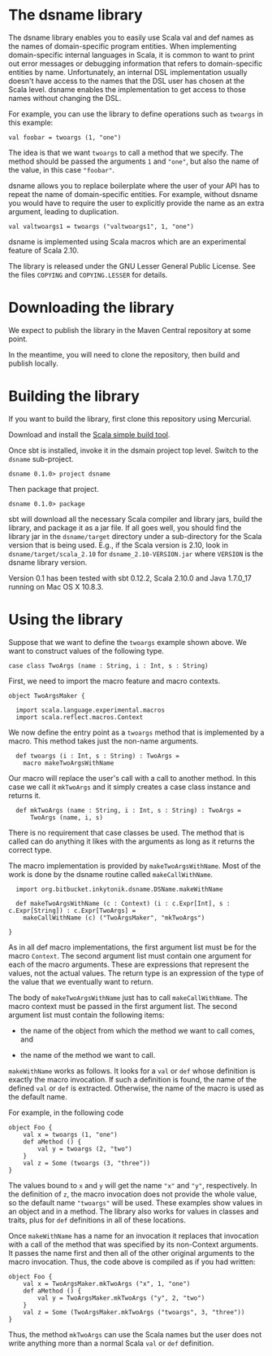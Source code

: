The dsname library
==================

The dsname library enables you to easily use Scala val and def names as the
names of domain-specific program entities.
When implementing domain-specific internal languages in Scala, it is common
to want to print out error messages or debugging information that refers to
domain-specific entities by name.
Unfortunately, an internal DSL implementation usually doesn't have access
to the names that the DSL user has chosen at the Scala level.
dsname enables the implementation to get access to those names without
changing the DSL.

For example, you can use the library to define operations such as `twoargs`
in this example:

    val foobar = twoargs (1, "one")

The idea is that we want `twoargs` to call a method that we specify.
The method should be passed the arguments `1` and `"one"`, but also the
name of the value, in this case `"foobar"`.

dsname allows you to replace boilerplate where the user of your API has to
repeat the name of domain-specific entities.
For example, without dsname you would have to require the user to
explicitly provide the name as an extra argument, leading to duplication.

    val valtwoargs1 = twoargs ("valtwoargs1", 1, "one")

dsname is implemented using Scala macros which are an experimental feature
of Scala 2.10.

The library is released under the GNU Lesser General Public License. See the
files `COPYING` and `COPYING.LESSER` for details.

Downloading the library
=======================

We expect to publish the library in the Maven Central repository at some
point.

In the meantime, you will need to clone the repository, then build and
publish locally.

Building the library
====================

If you want to build the library, first clone this repository using
Mercurial.

Download and install the [Scala simple build tool](http://www.scala-sbt.org).

Once sbt is installed, invoke it in the dsmain project top level.
Switch to the `dsname` sub-project.

    dsname 0.1.0> project dsname

Then package that project.

    dsname 0.1.0> package

sbt will download all the necessary Scala compiler and library jars, build
the library, and package it as a jar file.
If all goes well, you should find the library jar in the `dsname/target`
directory under a sub-directory for the Scala version that is being used.
E.g., if the Scala version is 2.10, look in `dsname/target/scala_2.10` for
`dsname_2.10-VERSION.jar` where `VERSION` is the dsname library version.

Version 0.1 has been tested with sbt 0.12.2, Scala 2.10.0 and Java
1.7.0_17 running on Mac OS X 10.8.3.

Using the library
=================

Suppose that we want to define the `twoargs` example shown above. We want
to construct values of the following type.

    case class TwoArgs (name : String, i : Int, s : String)

First, we need to import the macro feature and macro contexts.

    object TwoArgsMaker {

      import scala.language.experimental.macros
      import scala.reflect.macros.Context

We now define the entry point as a `twoargs` method that is implemented by
a macro.
This method takes just the non-name arguments.

      def twoargs (i : Int, s : String) : TwoArgs =
        macro makeTwoArgsWithName

Our macro will replace the user's call with a call to another method.
In this case we call it `mkTwoArgs` and it simply creates a case class
instance and returns it.

      def mkTwoArgs (name : String, i : Int, s : String) : TwoArgs =
          TwoArgs (name, i, s)

There is no requirement that case classes be used.
The method that is called can do anything it likes with the arguments as
long as it returns the correct type.

The macro implementation is provided by `makeTwoArgsWithName`.
Most of the work is done by the dsname routine called `makeCallWithName`.

      import org.bitbucket.inkytonik.dsname.DSName.makeWithName

      def makeTwoArgsWithName (c : Context) (i : c.Expr[Int], s : c.Expr[String]) : c.Expr[TwoArgs] =
        makeCallWithName (c) ("TwoArgsMaker", "mkTwoArgs")

    }

As in all def macro implementations, the first argument list must be for
the macro `Context`.
The second argument list must contain one argument for each of the macro
arguments.
These are expressions that represent the values, not the actual values.
The return type is an expression of the type of the value that we
eventually want to return.

The body of `makeTwoArgsWithName` just has to call `makeCallWithName`.
The macro context must be passed in the first argument list.
The second argument list must contain the following items:

* the name of the object from which the method we want to call comes, and

* the name of the method we want to call.

`makeWithName` works as follows.
It looks for a `val` or `def` whose definition is exactly the macro
invocation.
If such a definition is found, the name of the defined `val` or `def` is
extracted.
Otherwise, the name of the macro is used as the default name.

For example, in the following code

    object Foo {
        val x = twoargs (1, "one")
        def aMethod () {
            val y = twoargs (2, "two")
        }
        val z = Some (twoargs (3, "three"))
    }

The values bound to `x` and `y` will get the name `"x"` and `"y"`,
respectively.
In the definition of `z`, the macro invocation does not provide the whole
value, so the default name `"twoargs"` will be used.
These examples show values in an object and in a method.
The library also works for values in classes and traits, plus for `def`
definitions in all of these locations.

Once `makeWithName` has a name for an invocation it replaces that
invocation with a call of the method that was specified by its non-Context
arguments.
It passes the name first and then all of the other original arguments to
the macro invocation.
Thus, the code above is compiled as if you had written:

    object Foo {
        val x = TwoArgsMaker.mkTwoArgs ("x", 1, "one")
        def aMethod () {
            val y = TwoArgsMaker.mkTwoArgs ("y", 2, "two")
        }
        val z = Some (TwoArgsMaker.mkTwoArgs ("twoargs", 3, "three"))
    }

Thus, the method `mkTwoArgs` can use the Scala names but the user does not
write anything more than a normal Scala `val` or `def` definition.
